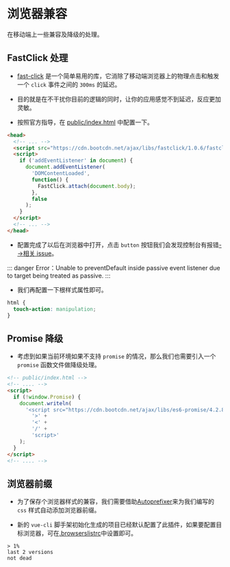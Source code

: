 # 浏览器兼容

在移动端上一些兼容及降级的处理。

## FastClick 处理

- [fast-click](https://github.com/ftlabs/fastclick) 是一个简单易用的库，它消除了移动端浏览器上的物理点击和触发一个 `click` 事件之间的 `300ms` 的延迟。

- 目的就是在不干扰你目前的逻辑的同时，让你的应用感觉不到延迟，反应更加灵敏。

- 按照官方指导，在 [public/index.html](https://github.com/Ewall1106/mall/blob/master/public/index.html) 中配置一下。

```html
<head>
  <!-- ... -->
  <script src="https://cdn.bootcdn.net/ajax/libs/fastclick/1.0.6/fastclick.min.js"></script>
  <script>
    if ('addEventListener' in document) {
      document.addEventListener(
        'DOMContentLoaded',
        function() {
          FastClick.attach(document.body);
        },
        false
      );
    }
  </script>
  <!-- ... -->
</head>
```

- 配置完成了以后在浏览器中打开，点击 `button` 按钮我们会发现控制台有报错[-->相关 issue](https://github.com/ftlabs/fastclick/issues/510)。

::: danger
Error：Unable to preventDefault inside passive event listener due to target being treated as passive.
:::

- 我们再配置一下根样式属性即可。

```css
html {
  touch-action: manipulation;
}
```

## Promise 降级

- 考虑到如果当前环境如果不支持 `promise` 的情况，那么我们也需要引入一个 `promise` 函数文件做降级处理。

```html
<!-- public/index.html -->
<!-- .... -->
<script>
  if (!window.Promise) {
    document.writeln(
      '<script src="https://cdn.bootcdn.net/ajax/libs/es6-promise/4.2.8/es6-promise.min.js"' +
        '>' +
        '<' +
        '/' +
        'script>'
    );
  }
</script>
<!-- .... -->
```

## 浏览器前缀

- 为了保存个浏览器样式的兼容，我们需要借助[Autoprefixer](https://github.com/postcss/autoprefixer)来为我们编写的 `css` 样式自动添加浏览器前缀。

- 新的 `vue-cli` 脚手架初始化生成的项目已经默认配置了此插件，如果要配置目标浏览器，可在[.browserslistrc](https://github.com/Ewall1106/mall/blob/master/.browserslistrc)中设置即可。

```
> 1%
last 2 versions
not dead
```
